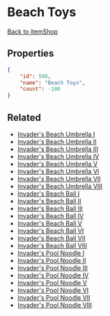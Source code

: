 # Beach Toys

<no description available>

[Back to itemShop](../item-shops.md)

## Properties

```json
{
    "id": 586,
    "name": "Beach Toys",
    "count": -100
}
```

## Related

- [Invader's Beach Umbrella I](../items/17962-invader-s-beach-umbrella-i.md)
- [Invader's Beach Umbrella II](../items/17963-invader-s-beach-umbrella-ii.md)
- [Invader's Beach Umbrella III](../items/17964-invader-s-beach-umbrella-iii.md)
- [Invader's Beach Umbrella IV](../items/17965-invader-s-beach-umbrella-iv.md)
- [Invader's Beach Umbrella V](../items/17966-invader-s-beach-umbrella-v.md)
- [Invader's Beach Umbrella VI](../items/17967-invader-s-beach-umbrella-vi.md)
- [Invader's Beach Umbrella VII](../items/17968-invader-s-beach-umbrella-vii.md)
- [Invader's Beach Umbrella VIII](../items/17969-invader-s-beach-umbrella-viii.md)
- [Invader's Beach Ball I](../items/17970-invader-s-beach-ball-i.md)
- [Invader's Beach Ball II](../items/17971-invader-s-beach-ball-ii.md)
- [Invader's Beach Ball III](../items/17972-invader-s-beach-ball-iii.md)
- [Invader's Beach Ball IV](../items/17973-invader-s-beach-ball-iv.md)
- [Invader's Beach Ball V](../items/17974-invader-s-beach-ball-v.md)
- [Invader's Beach Ball VI](../items/17975-invader-s-beach-ball-vi.md)
- [Invader's Beach Ball VII](../items/17976-invader-s-beach-ball-vii.md)
- [Invader's Beach Ball VIII](../items/17977-invader-s-beach-ball-viii.md)
- [Invader's Pool Noodle I](../items/17978-invader-s-pool-noodle-i.md)
- [Invader's Pool Noodle II](../items/17979-invader-s-pool-noodle-ii.md)
- [Invader's Pool Noodle III](../items/17980-invader-s-pool-noodle-iii.md)
- [Invader's Pool Noodle IV](../items/17981-invader-s-pool-noodle-iv.md)
- [Invader's Pool Noodle V](../items/17982-invader-s-pool-noodle-v.md)
- [Invader's Pool Noodle VI](../items/17983-invader-s-pool-noodle-vi.md)
- [Invader's Pool Noodle VII](../items/17984-invader-s-pool-noodle-vii.md)
- [Invader's Pool Noodle VIII](../items/17985-invader-s-pool-noodle-viii.md)

